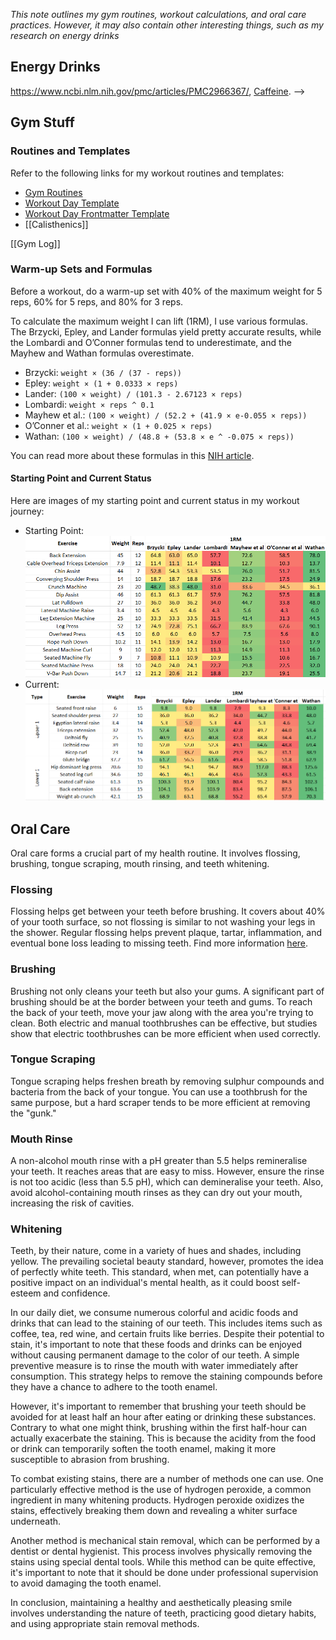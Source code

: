 *This note outlines my gym routines, workout calculations, and oral care practices. However, it may also contain other interesting things, such as my research on energy drinks*
## Energy Drinks
https://www.ncbi.nlm.nih.gov/pmc/articles/PMC2966367/, [Caffeine](https://www.youtube.com/watch?v=mQAqh_MJWeI).
-->
## Gym Stuff

### Routines and Templates

Refer to the following links for my workout routines and templates:

- [Gym Routines](./Routines)
- [Workout Day Template](./Workout%20Day%20Template)
- [Workout Day Frontmatter Template](./Workout%20Day%20Frontmatter%20Template)
- [[Calisthenics]]

[[Gym Log]]

### Warm-up Sets and Formulas

Before a workout, do a warm-up set with 40% of the maximum weight for 5 reps, 60% for 5 reps, and 80% for 3 reps.

To calculate the maximum weight I can lift (1RM), I use various formulas. The Brzycki, Epley, and Lander formulas yield pretty accurate results, while the Lombardi and O’Conner formulas tend to underestimate, and the Mayhew and Wathan formulas overestimate.

- Brzycki: `weight × (36 / (37 - reps))`
- Epley: `weight × (1 + 0.0333 × reps)`
- Lander: `(100 × weight) / (101.3 - 2.67123 × reps)`
- Lombardi: `weight × reps ^ 0.1`
- Mayhew et al.: `(100 × weight) / (52.2 + (41.9 × e-0.055 × reps))`
- O’Conner et al.: `weight × (1 + 0.025 × reps)`
- Wathan: `(100 × weight) / (48.8 + (53.8 × e ^ -0.075 × reps))`

You can read more about these formulas in this [NIH article](https://www.ncbi.nlm.nih.gov/pmc/articles/PMC3525823/).

#### Starting Point and Current Status

Here are images of my starting point and current status in my workout journey:

- Starting Point: ![Starting Point](./Pasted%20image%2020230828210443.png)
- Current: ![Current Status](./Pasted%20image%2020230831173152.png)

## Oral Care

Oral care forms a crucial part of my health routine. It involves flossing, brushing, tongue scraping, mouth rinsing, and teeth whitening.

### Flossing

Flossing helps get between your teeth before brushing. It covers about 40% of your tooth surface, so not flossing is similar to not washing your legs in the shower. Regular flossing helps prevent plaque, tartar, inflammation, and eventual bone loss leading to missing teeth. Find more information [here](./Flossing%20References.md).

### Brushing

Brushing not only cleans your teeth but also your gums. A significant part of brushing should be at the border between your teeth and gums. To reach the back of your teeth, move your jaw along with the area you're trying to clean. Both electric and manual toothbrushes can be effective, but studies show that electric toothbrushes can be more efficient when used correctly.

### Tongue Scraping

Tongue scraping helps freshen breath by removing sulphur compounds and bacteria from the back of your tongue. You can use a toothbrush for the same purpose, but a hard scraper tends to be more efficient at removing the "gunk."

### Mouth Rinse

A non-alcohol mouth rinse with a pH greater than 5.5 helps remineralise your teeth. It reaches areas that are easy to miss. However, ensure the rinse is not too acidic (less than 5.5 pH), which can demineralise your teeth. Also, avoid alcohol-containing mouth rinses as they can dry out your mouth, increasing the risk of cavities.

### Whitening

Teeth, by their nature, come in a variety of hues and shades, including yellow. The prevailing societal beauty standard, however, promotes the idea of perfectly white teeth. This standard, when met, can potentially have a positive impact on an individual's mental health, as it could boost self-esteem and confidence.

In our daily diet, we consume numerous colorful and acidic foods and drinks that can lead to the staining of our teeth. This includes items such as coffee, tea, red wine, and certain fruits like berries. Despite their potential to stain, it's important to note that these foods and drinks can be enjoyed without causing permanent damage to the color of our teeth. A simple preventive measure is to rinse the mouth with water immediately after consumption. This strategy helps to remove the staining compounds before they have a chance to adhere to the tooth enamel.

However, it's important to remember that brushing your teeth should be avoided for at least half an hour after eating or drinking these substances. Contrary to what one might think, brushing within the first half-hour can actually exacerbate the staining. This is because the acidity from the food or drink can temporarily soften the tooth enamel, making it more susceptible to abrasion from brushing.

To combat existing stains, there are a number of methods one can use. One particularly effective method is the use of hydrogen peroxide, a common ingredient in many whitening products. Hydrogen peroxide oxidizes the stains, effectively breaking them down and revealing a whiter surface underneath. 

Another method is mechanical stain removal, which can be performed by a dentist or dental hygienist. This process involves physically removing the stains using special dental tools. While this method can be quite effective, it's important to note that it should be done under professional supervision to avoid damaging the tooth enamel.

In conclusion, maintaining a healthy and aesthetically pleasing smile involves understanding the nature of teeth, practicing good dietary habits, and using appropriate stain removal methods.
